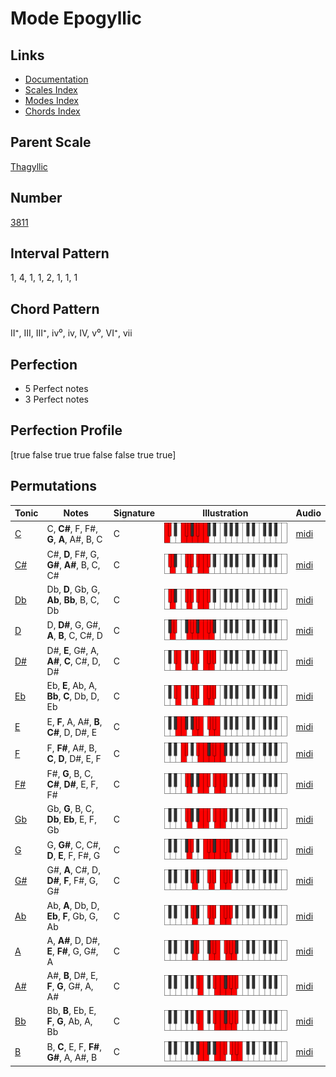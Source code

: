 # Mode Epogyllic

## Links

- [Documentation](index.md)
- [Scales Index](Scales.md)
- [Modes Index](Modes.md)
- [Chords Index](Chords.md)

## Parent Scale

[Thagyllic](ScaleThagyllic.md)

## Number

[3811](https://ianring.com/musictheory/scales/3811)

## Interval Pattern

1, 4, 1, 1, 2, 1, 1, 1

## Chord Pattern

II⁺, III, III⁺, iv⁰, iv, IV, v⁰, VI⁺, vii

## Perfection

- 5 Perfect notes
- 3 Perfect notes

## Perfection Profile

[true false true true false false true true]

## Permutations

| Tonic | Notes | Signature | Illustration | Audio |
|-------|-------|-----------|--------------|-------|
| [C](ModeCNaturalEpogyllic.md) | C, **C#**, F, F#, **G**, **A**, A#, B, C | C | ![CNaturalEpogyllic](ModeCNaturalEpogyllic.png) | [midi](https://github.com/edipermadi/music/blob/main/docs/ModeCNaturalEpogyllic.mid?raw=true) |
| [C#](ModeCSharpEpogyllic.md) | C#, **D**, F#, G, **G#**, **A#**, B, C, C# | C | ![CSharpEpogyllic](ModeCSharpEpogyllic.png) | [midi](https://github.com/edipermadi/music/blob/main/docs/ModeCSharpEpogyllic.mid?raw=true) |
| [Db](ModeDFlatEpogyllic.md) | Db, **D**, Gb, G, **Ab**, **Bb**, B, C, Db | C | ![DFlatEpogyllic](ModeDFlatEpogyllic.png) | [midi](https://github.com/edipermadi/music/blob/main/docs/ModeDFlatEpogyllic.mid?raw=true) |
| [D](ModeDNaturalEpogyllic.md) | D, **D#**, G, G#, **A**, **B**, C, C#, D | C | ![DNaturalEpogyllic](ModeDNaturalEpogyllic.png) | [midi](https://github.com/edipermadi/music/blob/main/docs/ModeDNaturalEpogyllic.mid?raw=true) |
| [D#](ModeDSharpEpogyllic.md) | D#, **E**, G#, A, **A#**, **C**, C#, D, D# | C | ![DSharpEpogyllic](ModeDSharpEpogyllic.png) | [midi](https://github.com/edipermadi/music/blob/main/docs/ModeDSharpEpogyllic.mid?raw=true) |
| [Eb](ModeEFlatEpogyllic.md) | Eb, **E**, Ab, A, **Bb**, **C**, Db, D, Eb | C | ![EFlatEpogyllic](ModeEFlatEpogyllic.png) | [midi](https://github.com/edipermadi/music/blob/main/docs/ModeEFlatEpogyllic.mid?raw=true) |
| [E](ModeENaturalEpogyllic.md) | E, **F**, A, A#, **B**, **C#**, D, D#, E | C | ![ENaturalEpogyllic](ModeENaturalEpogyllic.png) | [midi](https://github.com/edipermadi/music/blob/main/docs/ModeENaturalEpogyllic.mid?raw=true) |
| [F](ModeFNaturalEpogyllic.md) | F, **F#**, A#, B, **C**, **D**, D#, E, F | C | ![FNaturalEpogyllic](ModeFNaturalEpogyllic.png) | [midi](https://github.com/edipermadi/music/blob/main/docs/ModeFNaturalEpogyllic.mid?raw=true) |
| [F#](ModeFSharpEpogyllic.md) | F#, **G**, B, C, **C#**, **D#**, E, F, F# | C | ![FSharpEpogyllic](ModeFSharpEpogyllic.png) | [midi](https://github.com/edipermadi/music/blob/main/docs/ModeFSharpEpogyllic.mid?raw=true) |
| [Gb](ModeGFlatEpogyllic.md) | Gb, **G**, B, C, **Db**, **Eb**, E, F, Gb | C | ![GFlatEpogyllic](ModeGFlatEpogyllic.png) | [midi](https://github.com/edipermadi/music/blob/main/docs/ModeGFlatEpogyllic.mid?raw=true) |
| [G](ModeGNaturalEpogyllic.md) | G, **G#**, C, C#, **D**, **E**, F, F#, G | C | ![GNaturalEpogyllic](ModeGNaturalEpogyllic.png) | [midi](https://github.com/edipermadi/music/blob/main/docs/ModeGNaturalEpogyllic.mid?raw=true) |
| [G#](ModeGSharpEpogyllic.md) | G#, **A**, C#, D, **D#**, **F**, F#, G, G# | C | ![GSharpEpogyllic](ModeGSharpEpogyllic.png) | [midi](https://github.com/edipermadi/music/blob/main/docs/ModeGSharpEpogyllic.mid?raw=true) |
| [Ab](ModeAFlatEpogyllic.md) | Ab, **A**, Db, D, **Eb**, **F**, Gb, G, Ab | C | ![AFlatEpogyllic](ModeAFlatEpogyllic.png) | [midi](https://github.com/edipermadi/music/blob/main/docs/ModeAFlatEpogyllic.mid?raw=true) |
| [A](ModeANaturalEpogyllic.md) | A, **A#**, D, D#, **E**, **F#**, G, G#, A | C | ![ANaturalEpogyllic](ModeANaturalEpogyllic.png) | [midi](https://github.com/edipermadi/music/blob/main/docs/ModeANaturalEpogyllic.mid?raw=true) |
| [A#](ModeASharpEpogyllic.md) | A#, **B**, D#, E, **F**, **G**, G#, A, A# | C | ![ASharpEpogyllic](ModeASharpEpogyllic.png) | [midi](https://github.com/edipermadi/music/blob/main/docs/ModeASharpEpogyllic.mid?raw=true) |
| [Bb](ModeBFlatEpogyllic.md) | Bb, **B**, Eb, E, **F**, **G**, Ab, A, Bb | C | ![BFlatEpogyllic](ModeBFlatEpogyllic.png) | [midi](https://github.com/edipermadi/music/blob/main/docs/ModeBFlatEpogyllic.mid?raw=true) |
| [B](ModeBNaturalEpogyllic.md) | B, **C**, E, F, **F#**, **G#**, A, A#, B | C | ![BNaturalEpogyllic](ModeBNaturalEpogyllic.png) | [midi](https://github.com/edipermadi/music/blob/main/docs/ModeBNaturalEpogyllic.mid?raw=true) |
